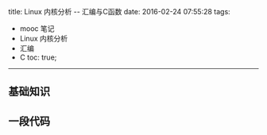 title: Linux 内核分析 -- 汇编与C函数
date: 2016-02-24 07:55:28
tags:
- mooc 笔记
- Linux 内核分析
- 汇编
- C
toc: true;
---

## 基础知识

## 一段代码

